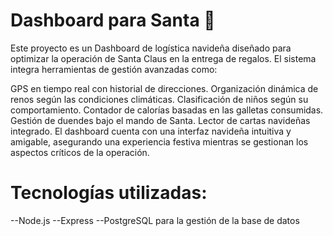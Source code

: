 # Dashboard para Santa 🎅
Este proyecto es un Dashboard de logística navideña diseñado para optimizar la operación de Santa Claus en la entrega de regalos. El sistema integra herramientas de gestión avanzadas como:

GPS en tiempo real con historial de direcciones.
Organización dinámica de renos según las condiciones climáticas.
Clasificación de niños según su comportamiento.
Contador de calorías basadas en las galletas consumidas.
Gestión de duendes bajo el mando de Santa.
Lector de cartas navideñas integrado.
El dashboard cuenta con una interfaz navideña intuitiva y amigable, asegurando una experiencia festiva mientras se gestionan los aspectos críticos de la operación.

# Tecnologías utilizadas:
--Node.js 
--Express
--PostgreSQL para la gestión de la base de datos
